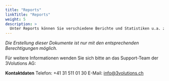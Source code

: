 ```yaml
---
title: "Reports"
linkTitle: "Reports"
weight: 5
description: >
  Unter Reports können Sie verschiedene Berichte und Statistiken u.a. zur Auslastung und Stammdaten erstellen und per E-Mail als Word- oder PDF-Datei an Verantwortliche und Organisatoren versenden.. 
---
```

_Die Erstellung dieser Dokumente ist nur mit den entsprechenden Berechtigungen möglich._

Für weitere Informationen wenden Sie sich bitte an das Support-Team der 3Volutions AG:

__Kontaktdaten__
Telefon: +41 31 511 01 30
E-Mail: info@3volutions.ch

